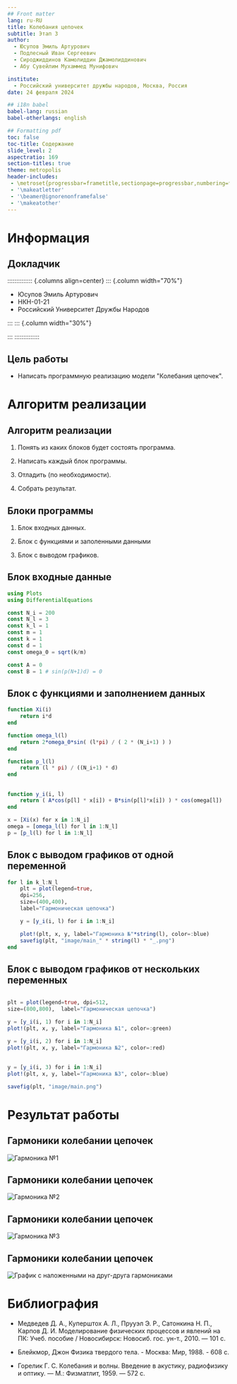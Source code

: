 ```yaml
---
## Front matter
lang: ru-RU
title: Колебания цепочек
subtitle: Этап 3
author:
  - Юсупов Эмиль Артурович
  - Подлесный Иван Сергеевич
  - Сироджиддинов Камолиддин Джамолиддинович
  - Абу Сувейлим Мухаммед Мунифович

institute:
  - Российский университет дружбы народов, Москва, Россия
date: 24 февраля 2024

## i18n babel
babel-lang: russian
babel-otherlangs: english

## Formatting pdf
toc: false
toc-title: Содержание
slide_level: 2
aspectratio: 169
section-titles: true
theme: metropolis
header-includes:
 - \metroset{progressbar=frametitle,sectionpage=progressbar,numbering=fraction}
 - '\makeatletter'
 - '\beamer@ignorenonframefalse'
 - '\makeatother'
---
```


# Информация

## Докладчик

:::::::::::::: {.columns align=center}
::: {.column width="70%"}

  * Юсупов Эмиль Артурович
  * НКН-01-21
  * Российский Университет Дружбы Народов

:::
::: {.column width="30%"}

:::
::::::::::::::

## Цель работы

- Написать программную реализацию модели "Колебания цепочек".

# Алгоритм реализации

## Алгоритм реализации

1. Понять из каких блоков будет состоять программа. 

2. Написать каждый блок программы.

3. Отладить (по необходимости).

4. Собрать результат.

## Блоки программы

1. Блок входных данных.

2. Блок с функциями и заполенными данными

3. Блок с выводом графиков.

## Блок входные данные

``` julia
using Plots
using DifferentialEquations

const N_i = 200
const N_l = 3
const k_l = 1
const m = 1
const k = 1
const d = 1
const omega_0 = sqrt(k/m)

const A = 0
const B = 1 # sin(p(N+1)d) = 0
```

## Блок с функциями и заполнением данных

``` julia
function Xi(i)
    return i*d
end

function omega_l(l)
    return 2*omega_0*sin( (l*pi) / ( 2 * (N_i+1) ) )
end

function p_l(l)
    return (l * pi) / ((N_i+1) * d)
end
```

##

```julia
function y_i(i, l)
    return ( A*cos(p[l] * x[i]) + B*sin(p[l]*x[i]) ) * cos(omega[l])
end

x = [Xi(x) for x in 1:N_i]
omega = [omega_l(l) for l in 1:N_l]
p = [p_l(l) for l in 1:N_l]
```

## Блок с выводом графиков от одной переменной

```julia
for l in k_l:N_l
    plt = plot(legend=true,
    dpi=256,
    size=(400,400), 
    label="Гармоническая цепочка")

    y = [y_i(i, l) for i in 1:N_i]   

    plot!(plt, x, y, label="Гармоника №"*string(l), color=:blue)
    savefig(plt, "image/main_" * string(l) * "_.png")
end
```

## Блок с выводом графиков от нескольких переменных

```julia

plt = plot(legend=true, dpi=512,
size=(800,800),  label="Гармоническая цепочка")

y = [y_i(i, 1) for i in 1:N_i]   
plot!(plt, x, y, label="Гармоника №1", color=:green)

y = [y_i(i, 2) for i in 1:N_i]   
plot!(plt, x, y, label="Гармоника №2", color=:red)
```

## 

``` julia
y = [y_i(i, 3) for i in 1:N_i]   
plot!(plt, x, y, label="Гармоника №3", color=:blue)

savefig(plt, "image/main.png")
```

# Результат работы

## Гармоники колебании цепочек

![Гармоника №1](../image/main_1_.png)

## Гармоники колебании цепочек

![Гармоника №2](../image/main_2_.png)

## Гармоники колебании цепочек

![Гармоника №3](../image/main_3_.png)

## Гармоники колебании цепочек

![График с наложенными на друг-друга гармониками](../image/main.png)



# Библиография

- Медведев Д. А., Куперштох А. Л., Прууэл Э. Р., Сатонкина Н. П., Карпов Д. И. Моделирование физических процессов и явлений на ПК: Учеб. пособие / Новосибирск: Новосиб. гос. ун-т., 2010. — 101 с.

- Блейкмор, Джон Физика твердого тела. - Москва: Мир, 1988. - 608 с.

- Горелик Г. С. Колебания и волны. Введение в акустику, радиофизику и оптику. — М.: Физматлит, 1959. — 572 с.